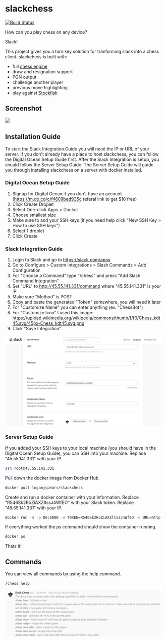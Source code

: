 # slackchess
[![Build Status](https://travis-ci.org/loganjspears/slackchess.svg?branch=master)](https://travis-ci.org/loganjspears/slackchess)

How can you play chess on any device?  

Slack!  

This project gives you a turn key solution for tranforming slack into a chess client. slackchess is built with:
- full [chess engine](https://github.com/loganjspears/chess)
- draw and resignation support
- PGN output
- challenge another player
- previous move highlighting
- play against [Stockfish](https://stockfishchess.org)


## Screenshot
<img src="https://raw.githubusercontent.com/loganjspears/slackchess/master/screen_shots/screen_shot_1.png" width="600">

## Installation Guide

To start the Slack Integration Guide you will need the IP or URL of your server.  If you don't already have a place to host slackchess, you can follow the Digital Ocean Setup Guide first.  After the Slack Integration is setup, you should follow the Server Setup Guide.  The Server Setup Guide will guide you through installing slackchess on a server with docker installed.  

### Digital Ocean Setup Guide

1. Signup for Digital Ocean if you don't have an account (https://m.do.co/c/f4609bed935c referal link to get $10 free)
2. Click Create Droplet
3. Select One-click Apps > Docker 
4. Choose smallest size
5. Make sure to add your SSH keys (if you need help click "New SSH Key > How to use SSH keys")
6. Select 1 droplet
7. Click Create

### Slack Integration Guide

1. Login to Slack and go to https://slack.com/apps
2. Go to Configure > Custom Integrations > Slash Commands > Add Configuration
3. For "Choose a Command" type "/chess" and press "Add Slash Command Integration"
4. Set "URL" to http://45.55.141.331/command where "45.55.141.331" is your IP
5. Make sure "Method" is POST
6. Copy and paste the generated "Token" somewhere, you will need it later
7. For "Customize Name" you can enter anything (ex. "ChessBot")
8. For "Customize Icon" I used this image: https://upload.wikimedia.org/wikipedia/commons/thumb/f/f0/Chess_kdt45.svg/45px-Chess_kdt45.svg.png
9. Click "Save Integration"

![slack integration](/screen_shots/screen_shot_3.png)

### Server Setup Guide

If you added your SSH keys to your local machine (you should have in the Digital Ocean Setup Guide), you can SSH into your machine.  Replace "45.55.141.331" with your IP. 
```bash
ssh root@45.55.141.331
```

Pull down the docker image from Docker Hub.
```bash
docker pull loganjspears/slackchess
```
 
Create and run a docker container with your information. Replace "R546Sk2RoZiAXZltssJ4WfEO" with your Slack token.  Replace "45.55.141.331" with your IP.  
```bash
docker run -d -p 80:5000 -e TOKEN=R546Sk2RoZiAXZltssJ4WfEO -e URL=http://45.55.141.331 loganjspears/slackchess
```

If everything worked the ps command should show the container running.  
```bash
docker ps
```

Thats it!

## Commands

You can view all commands by using the help command.
```
/chess help
```
 
![slackchess](/screen_shots/screen_shot_2.png)

